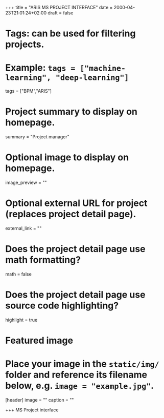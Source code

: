 +++
title = "ARIS MS PROJECT INTERFACE"
date = 2000-04-23T21:01:24+02:00
draft = false

# Tags: can be used for filtering projects.
# Example: `tags = ["machine-learning", "deep-learning"]`
tags = ["BPM","ARIS"]

# Project summary to display on homepage.
summary = "Project manager"

# Optional image to display on homepage.
image_preview = ""

# Optional external URL for project (replaces project detail page).
external_link = ""

# Does the project detail page use math formatting?
math = false

# Does the project detail page use source code highlighting?
highlight = true

# Featured image
# Place your image in the `static/img/` folder and reference its filename below, e.g. `image = "example.jpg"`.
[header]
image = ""
caption = ""

+++
MS Project interface